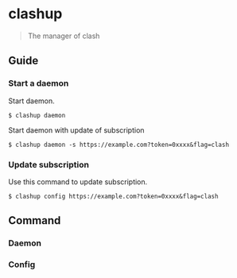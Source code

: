 # clashup

> The manager of clash

## Guide

### Start a daemon

Start daemon.
```shell
$ clashup daemon
```

Start daemon with update of subscription

```shell
$ clashup daemon -s https://example.com?token=0xxxx&flag=clash
```

### Update subscription

Use this command to update subscription.

```shell
$ clashup config https://example.com?token=0xxxx&flag=clash
```

## Command

### Daemon

### Config

